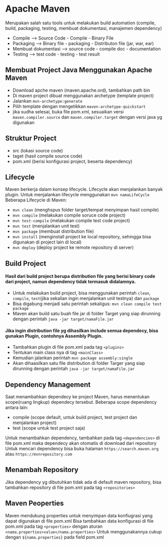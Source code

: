 # Apache Maven
Merupakan salah satu tools untuk melakukan build automation (compile, build, packaging, testing, membuat dokumentasi, manajemen dependency)
- Compile --> Source Code - Compile - Binary File
- Packaging --> Binary file - packaging - Distributon file (jar, war, ear)
- Membuat dokumentasi --> source code - compile doc - documentation
- Testing --> test code - testing - test result

## Membuat Project Java Menggunakan Apache Maven
- Download apche maven (maven.apache.ord), tambahkan path bin
- Di maven project dibuat menggunakan archetype (template project)
- Jalankan `mvn-archetype:generate`
- Pilih template dengan mengetikkan `maven-archetype-quickstart`
- jika sudha selesai, buka file pom.xml, sesuaikan versi `maven.compiler.source` dan `maven.compiler.target` dengan versi java yg digunakan

## Struktur Project
- src (lokasi source code)
- taget (hasil compile source code)
- pom.xml (berisi konfigurasi project, beserta dependency)

## Lifecycle
Maven berkerja dalam konsep lifecycle. Lifecycle akan menjalankan banyak plugin.
Untuk menjalankan lifecycle menggunakan `mvn namaLifeCycle`
Beberapa Lifecycle di Maven:
- `mvn clean` (menghspus folder target/tempat menyimpan hasil compile)
- `mvn compile` (melakukan compile soruce code project)
- `mvn test-compile` (melakukan compile test code project)
- `mvn test` (menjalankan unit test)
- `mvn package` (membuat distribution file)
- `mvn install` (menginstall project ke local repository, sehingga bisa digunakan di project lain di local)
- `mvn deploy` (deploy project ke remote repository di server)

## Build Project
#### Hasil dari build project berupa distribution file yang berisi binary code dari project, namun dependency tidak termasuk didalamnya.
- Untuk melakukan build project, bisa menggunakan perintah `clean`, `compile`, `test`(jika sekalian ingin menjalankan unit testnya) dan `package`
- Bisa digabung menjadi satu perintah sekaligus: `mvn clean compile test package`
- Maven akan build satu buah file jar di folder Target yang siap dirunning dengan perintah `java -jar target/namaFile.jar`

#### Jika ingin distribution file yg dihasilkan include semua dependecy, bisa gunakan Plugin, contohnya Assembly Plugin.
- Tambahkan plugin di file pom.xml pada tag `<plugins>`
- Tentukan main class nya di tag `<mainClass>`
- Kemudian jalankan perintah `mvn package assembly:single`
- Akan dihaasilkan satu file distribution di folder Targer yang siap dirunning dengan perintah `java -jar target/namaFile.jar`

## Dependency Management
Saat menambahkan dependecy ke project Maven, harus menentukan scope(ruang lingkup) dependecy tersebut.
Beberapa scope dependency antara lain:
- compile (scope default, untuk build project, test project dan menjalankan project)
- test (scope untuk test project saja)

Untuk menambahkan dependency, tambahkan pada tag `<dependencies>` di file pom.xml maka dependecy akan otomatis di download dari repository
Untuk mencari dependency bisa buka halaman `https://search.maven.org` atau `https://mvnrepository.com`

## Menambah Repository
Jika dependency yg dibutuhkan tidak ada di default maven repository, bisa tambahkan repository di file pom.xml
pada tag `<repositories>`

## Maven Peoperties
Maven mendukung properties untuk menyimpan data konfiugrasi yang dapat digunakan di file pom.xml
Bisa tambahkan data konfigurasi di file pom.xml pada tag `<properties>` dengan aturan `<nama.properties>value</nama.properties>`
Untuk menggunakannya cukup dengan `${nama.properties}` pada field pom.xml